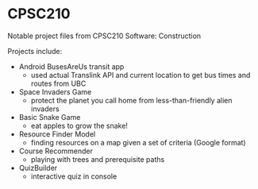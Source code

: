 # CPSC210
Notable project files from CPSC210 Software: Construction

Projects include:

- Android BusesAreUs transit app
    - used actual Translink API and current location to get bus times and routes from UBC
- Space Invaders Game
    - protect the planet you call home from less-than-friendly alien invaders
- Basic Snake Game
    - eat apples to grow the snake!
- Resource Finder Model
    - finding resources on a map given a set of criteria (Google format)
- Course Recommender
    - playing with trees and prerequisite paths
- QuizBuilder
    - interactive quiz in console
